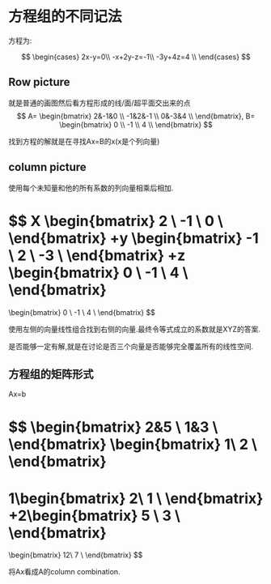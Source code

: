 
# 方程组的不同记法

方程为:

$$
\begin{cases} 
2x-y=0\\
 -x+2y-z=-1\\
 -3y+4z=4 \\
\end{cases}
$$

## Row picture

就是普通的画图然后看方程形成的线/面/超平面交出来的点
$$
A=
\begin{bmatrix}
 2&-1&0  \\
 -1&2&-1 \\ 
 0&-3&4 \\ 
 \end{bmatrix},
 B=
 \begin{bmatrix}
 0  \\
 -1 \\ 
 4 \\ 
 \end{bmatrix}
$$

找到方程的解就是在寻找Ax=B的x(x是个列向量)

## column picture

使用每个未知量和他的所有系数的列向量相乘后相加.

$$
X
\begin{bmatrix}
 2  \\
 -1 \\ 
 0 \\ 
 \end{bmatrix}
+y
\begin{bmatrix}
 -1  \\
 2 \\ 
 -3 \\ 
 \end{bmatrix}
+z
\begin{bmatrix}
 0  \\
 -1 \\ 
 4 \\ 
 \end{bmatrix}
=
\begin{bmatrix}
 0  \\
 -1 \\ 
 4 \\ 
 \end{bmatrix}
$$

使用左侧的向量线性组合找到右侧的向量.最终令等式成立的系数就是XYZ的答案.

是否能够一定有解,就是在讨论是否三个向量是否能够完全覆盖所有的线性空间.

## 方程组的矩阵形式

Ax=b

$$
\begin{bmatrix} 
2&5 \\
1&3 \\ 
\end{bmatrix}
\begin{bmatrix} 
 1\\
 2 \\ 
\end{bmatrix}
=
1\begin{bmatrix} 
 2\\
 1 \\ 
\end{bmatrix}
+2\begin{bmatrix} 
 5 \\ 
 3 \\ 
\end{bmatrix}
=
\begin{bmatrix} 
 12\\
 7 \\ 
\end{bmatrix}
$$

将Ax看成A的column combination.




